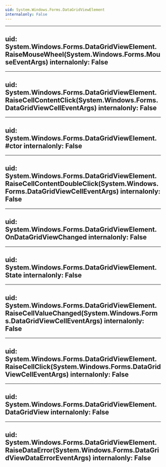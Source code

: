 ```yaml
---
uid: System.Windows.Forms.DataGridViewElement
internalonly: False
---
```


---
uid: System.Windows.Forms.DataGridViewElement.RaiseMouseWheel(System.Windows.Forms.MouseEventArgs)
internalonly: False
---

---
uid: System.Windows.Forms.DataGridViewElement.RaiseCellContentClick(System.Windows.Forms.DataGridViewCellEventArgs)
internalonly: False
---

---
uid: System.Windows.Forms.DataGridViewElement.#ctor
internalonly: False
---

---
uid: System.Windows.Forms.DataGridViewElement.RaiseCellContentDoubleClick(System.Windows.Forms.DataGridViewCellEventArgs)
internalonly: False
---

---
uid: System.Windows.Forms.DataGridViewElement.OnDataGridViewChanged
internalonly: False
---

---
uid: System.Windows.Forms.DataGridViewElement.State
internalonly: False
---

---
uid: System.Windows.Forms.DataGridViewElement.RaiseCellValueChanged(System.Windows.Forms.DataGridViewCellEventArgs)
internalonly: False
---

---
uid: System.Windows.Forms.DataGridViewElement.RaiseCellClick(System.Windows.Forms.DataGridViewCellEventArgs)
internalonly: False
---

---
uid: System.Windows.Forms.DataGridViewElement.DataGridView
internalonly: False
---

---
uid: System.Windows.Forms.DataGridViewElement.RaiseDataError(System.Windows.Forms.DataGridViewDataErrorEventArgs)
internalonly: False
---
